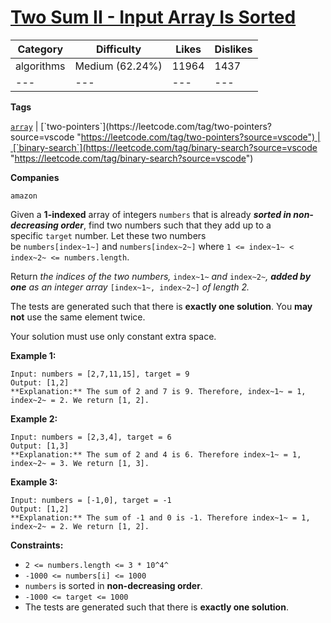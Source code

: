 [Two Sum II - Input Array Is Sorted](https://leetcode.com/problems/two-sum-ii-input-array-is-sorted/description/ "https://leetcode.com/problems/two-sum-ii-input-array-is-sorted/description/")
===============================================================================================================================================================================================

| Category | Difficulty | Likes | Dislikes |
| --- |  --- |  --- |  --- |
| algorithms | Medium (62.24%) | 11964 | 1437 |
| --- |  --- |  --- |  --- |

**Tags**

[`array`](https://leetcode.com/tag/array?source=vscode "https://leetcode.com/tag/array?source=vscode") | [`two-pointers`](https://leetcode.com/tag/two-pointers?source=vscode "https://leetcode.com/tag/two-pointers?source=vscode") | [`binary-search`](https://leetcode.com/tag/binary-search?source=vscode "https://leetcode.com/tag/binary-search?source=vscode")

**Companies**

`amazon`

Given a **1-indexed** array of integers `numbers` that is already ***sorted in non-decreasing order***, find two numbers such that they add up to a specific `target` number. Let these two numbers be `numbers[index~1~]` and `numbers[index~2~]` where `1 <= index~1~ < index~2~ <= numbers.length`.

Return *the indices of the two numbers,* `index~1~` *and* `index~2~`*, **added by one** as an integer array* `[index~1~, index~2~]` *of length 2.*

The tests are generated such that there is **exactly one solution**. You **may not** use the same element twice.

Your solution must use only constant extra space.

**Example 1:**

```
Input: numbers = [2,7,11,15], target = 9
Output: [1,2]
**Explanation:** The sum of 2 and 7 is 9. Therefore, index~1~ = 1, index~2~ = 2. We return [1, 2].
```

**Example 2:**

```
Input: numbers = [2,3,4], target = 6
Output: [1,3]
**Explanation:** The sum of 2 and 4 is 6. Therefore index~1~ = 1, index~2~ = 3. We return [1, 3].
```

**Example 3:**

```
Input: numbers = [-1,0], target = -1
Output: [1,2]
**Explanation:** The sum of -1 and 0 is -1. Therefore index~1~ = 1, index~2~ = 2. We return [1, 2].
```

**Constraints:**

-   `2 <= numbers.length <= 3 * 10^4^`
-   `-1000 <= numbers[i] <= 1000`
-   `numbers` is sorted in **non-decreasing order**.
-   `-1000 <= target <= 1000`
-   The tests are generated such that there is **exactly one solution**.